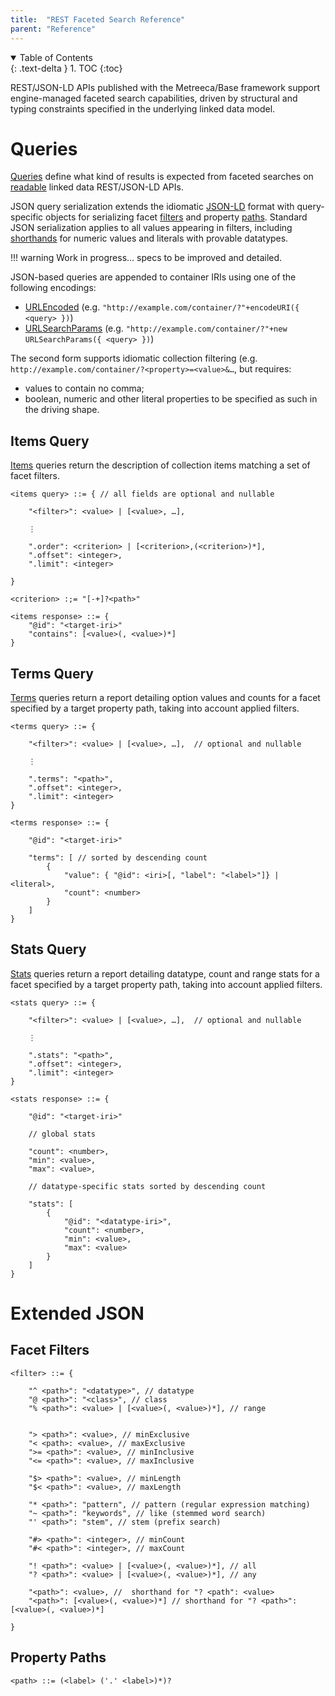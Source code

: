 ```yaml
---
title:  "REST Faceted Search Reference"
parent: "Reference"
---
```


[comment]: <> (excerpt:    REST faceted search queries and serialization)

<details open markdown="block">
  <summary>Table of Contents</summary>
  {: .text-delta }
1. TOC
{:toc}
</details>


REST/JSON-LD APIs published with the Metreeca/Base framework support engine-managed faceted search capabilities, driven
by structural and typing constraints specified in the underlying linked data model.

# Queries

[Queries](../javadocs/com/metreeca/json/Query.html) define what kind of results is expected from faceted searches
on [readable](../tutorials/consuming-jsonld-apis.md#read-operations) linked data REST/JSON-LD APIs.

JSON query serialization extends the idiomatic [JSON-LD](jsonld-format.md) format with query-specific objects for
serializing facet [filters](#facet-filters) and property [paths](#property-paths). Standard JSON serialization applies to
all values appearing in filters, including [shorthands](jsonld-format.md#literals) for numeric values and literals with
provable datatypes.

!!! warning
	Work in progress… specs to be improved and detailed.

JSON-based queries are appended to container IRIs using one of the following encodings:

- [URLEncoded](https://developer.mozilla.org/en-US/docs/Web/JavaScript/Reference/Global_Objects/encodeURI) (e.g. `"http://example.com/container/?"+encodeURI({ <query> })`)
- [URLSearchParams](https://developer.mozilla.org/en-US/docs/Web/API/URLSearchParams) (e.g. `"http://example.com/container/?"+new URLSearchParams({ <query> })`)

The second form supports idiomatic collection filtering (e.g. `http://example.com/container/?<property>=<value>&…`, but requires:

- values to contain no comma;
- boolean, numeric and other literal properties to be specified as such in the driving shape.

## Items Query

[Items](../javadocs/com/metreeca/json/queries/Items.html) queries return the description of collection items matching a set of facet filters.

    <items query> ::= { // all fields are optional and nullable
    
        "<filter>": <value> | [<value>, …],
        
        ⋮
        
        ".order": <criterion> | [<criterion>,(<criterion>)*],
        ".offset": <integer>,
        ".limit": <integer>
        
    }
    
    <criterion> :;= "[-+]?<path>"

```
<items response> ::= {
    "@id": "<target-iri>"
    "contains": [<value>(, <value>)*]
}
```

## Terms Query

[Terms](../javadocs/com/metreeca/json/queries/Terms.html) queries return a report detailing option values and counts for a facet specified by a target property path, taking into account applied filters.

    <terms query> ::= {
            
        "<filter>": <value> | [<value>, …],  // optional and nullable
        
        ⋮
    
        ".terms": "<path>",
        ".offset": <integer>,
        ".limit": <integer>
    }

```
<terms response> ::= {

    "@id": "<target-iri>"
        
    "terms": [ // sorted by descending count
        {
            "value": { "@id": <iri>[, "label": "<label>"]} | <literal>,
            "count": <number>
        }
    ]
}
```

## Stats Query

[Stats](../javadocs/com/metreeca/json/queries/Stats.html) queries return a report detailing datatype, count and range stats for a facet specified by a target property path, taking into account applied filters.

```
<stats query> ::= {
    
    "<filter>": <value> | [<value>, …],  // optional and nullable
    
    ⋮

    ".stats": "<path>",
    ".offset": <integer>,
    ".limit": <integer>
}
```

```
<stats response> ::= {

    "@id": "<target-iri>"
    
    // global stats 
    
    "count": <number>,
    "min": <value>,
    "max": <value>,
    
    // datatype-specific stats sorted by descending count
    
    "stats": [
        {
            "@id": "<datatype-iri>",
            "count": <number>,
            "min": <value>,
            "max": <value>
        }
    ]
}
```

# Extended JSON

## Facet Filters

```
<filter> ::= {

    "^ <path>": "<datatype>", // datatype
    "@ <path>": "<class>", // class
    "% <path>": <value> | [<value>(, <value>)*], // range


    "> <path>": <value>, // minExclusive
    "< <path>: <value>, // maxExclusive
    ">= <path>": <value>, // minInclusive
    "<= <path>": <value>, // maxInclusive
    
    "$> <path>": <value>, // minLength
    "$< <path>": <value>, // maxLength
    
    "* <path>": "pattern", // pattern (regular expression matching)
    "~ <path>": "keywords", // like (stemmed word search)
    "' <path>": "stem", // stem (prefix search)
    
    "#> <path>": <integer>, // minCount
    "#< <path>": <integer>, // maxCount
    
    "! <path>": <value> | [<value>(, <value>)*], // all
    "? <path>": <value> | [<value>(, <value>)*], // any
        
    "<path>": <value>, //  shorthand for "? <path": <value>
    "<path>": [<value>(, <value>)*] // shorthand for "? <path>": [<value>(, <value>)*]
    
}
```

## Property Paths

```
<path> ::= (<label> ('.' <label>)*)?
```
